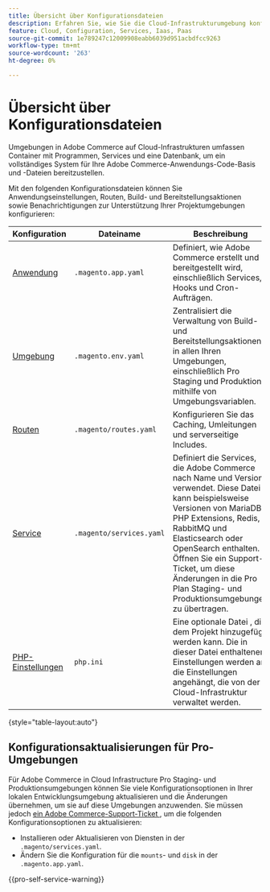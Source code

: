 ```yaml
---
title: Übersicht über Konfigurationsdateien
description: Erfahren Sie, wie Sie die Cloud-Infrastrukturumgebung konfigurieren, um die Bereitstellung und Verwaltung Ihres benutzerdefinierten Adobe Commerce-Stores zu unterstützen.
feature: Cloud, Configuration, Services, Iaas, Paas
source-git-commit: 1e789247c12009908eabb6039d951acbdfcc9263
workflow-type: tm+mt
source-wordcount: '263'
ht-degree: 0%

---
```


# Übersicht über Konfigurationsdateien

Umgebungen in Adobe Commerce auf Cloud-Infrastrukturen umfassen Container mit Programmen, Services und eine Datenbank, um ein vollständiges System für Ihre Adobe Commerce-Anwendungs-Code-Basis und -Dateien bereitzustellen.

Mit den folgenden Konfigurationsdateien können Sie Anwendungseinstellungen, Routen, Build- und Bereitstellungsaktionen sowie Benachrichtigungen zur Unterstützung Ihrer Projektumgebungen konfigurieren:

| Konfiguration | Dateiname | Beschreibung |
| ------------- | -------- | ----------- |
| [Anwendung](../application/configure-app-yaml.md) | `.magento.app.yaml` | Definiert, wie Adobe Commerce erstellt und bereitgestellt wird, einschließlich Services, Hooks und Cron-Aufträgen. |
| [Umgebung](configure-env-yaml.md) | `.magento.env.yaml` | Zentralisiert die Verwaltung von Build- und Bereitstellungsaktionen in allen Ihren Umgebungen, einschließlich Pro Staging und Produktion, mithilfe von Umgebungsvariablen. |
| [Routen](../routes/routes-yaml.md) | `.magento/routes.yaml` | Konfigurieren Sie das Caching, Umleitungen und serverseitige Includes. |
| [Service](../services/services-yaml.md) | `.magento/services.yaml` | Definiert die Services, die Adobe Commerce nach Name und Version verwendet. Diese Datei kann beispielsweise Versionen von MariaDB, PHP Extensions, Redis, RabbitMQ und Elasticsearch oder OpenSearch enthalten. Öffnen Sie ein Support-Ticket, um diese Änderungen in die Pro Plan Staging- und Produktionsumgebungen zu übertragen. |
| [PHP-Einstellungen](../application/php-settings.md#configure-php) | `php.ini` | Eine optionale Datei , die dem Projekt hinzugefügt werden kann. Die in dieser Datei enthaltenen Einstellungen werden an die Einstellungen angehängt, die von der Cloud-Infrastruktur verwaltet werden. |

{style="table-layout:auto"}

## Konfigurationsaktualisierungen für Pro-Umgebungen

Für Adobe Commerce in Cloud Infrastructure Pro Staging- und Produktionsumgebungen können Sie viele Konfigurationsoptionen in Ihrer lokalen Entwicklungsumgebung aktualisieren und die Änderungen übernehmen, um sie auf diese Umgebungen anzuwenden. Sie müssen jedoch [ein Adobe Commerce-Support-Ticket &#x200B;](https://experienceleague.adobe.com/docs/commerce-knowledge-base/kb/help-center-guide/magento-help-center-user-guide.html?lang=de#submit-ticket), um die folgenden Konfigurationsoptionen zu aktualisieren:

- Installieren oder Aktualisieren von Diensten in der `.magento/services.yaml`.
- Ändern Sie die Konfiguration für die `mounts`- und `disk` in der `.magento.app.yaml`.

{{pro-self-service-warning}}
